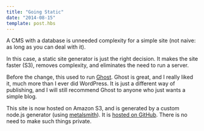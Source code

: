 ```yaml
---
title: "Going Static"
date: "2014-08-15"
template: post.hbs
---
```


A CMS with a database is unneeded complexity for a simple site (not naive: as long as you can deal with it).

In this case, a static site generator is just the right decision.
It makes the site faster (S3), removes complexity, and eliminates the need to run a server.

Before the change, this used to run [Ghost](ghost.org). Ghost is great, and I really liked it,
much more than I ever did WordPress. It is just a different way of publishing, and I will still recommend
Ghost to anyone who just wants a simple blog.

This site is now hosted on Amazon S3, and is generated by a custom node.js generator (using [metalsmith](metalsmith.io)).
It is [hosted on GitHub](https://github.com/alexanderselzer/slzr.co.git). There is no need to make such things private.
